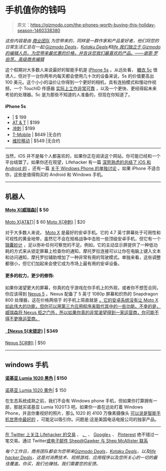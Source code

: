 # 手机值你的钱吗

> 原文：<https://gizmodo.com/the-phones-worth-buying-this-holiday-season-1460338380>

*这些内容是由* [*商业团队*](http://bit.ly/19x6duf) *为您带来的，同样是一群作家和产品爱好者，他们将您的日常生活汇总在一起:*[*Gizmodo Deals*](http://dealzmodo.kinja.com)*，*[*Kotaku Deals*](http://moneysaver.kinja.com)*和*[*life 我们独立于 Gizmodo 的编辑人员，为您带来最优惠的价格，并告诉您我们最喜欢的产品。——谢恩·罗伯茨，高级商务编辑*](http://dealhacker.kinja.com)



这个假期对大多数人来说最好的智能手机是 [iPhone 5s](http://store.apple.com/us/buy-iphone/iphone5s) 。从远处看， [糖衣 5c](http://store.apple.com/us/buy-iphone/iphone5c) 很诱人，但对于一台你两年内每天都会使用几十次的设备来说，5s 的价值要高出 100 美元。这个小小的溢价让你得到一个更好的相机，具有连拍模式和慢动作视频，一个 TouchID 传感器 [实际上工作非常可靠](http://goo.gl/Nv7Opw) ，以及一个更快、更经得起未来考验的处理器。5c 是为那些不知道的人准备的，但现在你知道了。

#### iPhone 5s

*   | $ 199
*   [AT & T](http://www.att.com/wireless/iphone/#fbid=wWcKHYvtiMu) | $199
*   [冲刺](http://www.sprint.com/landings/iphone/index.html?INTNAV=LP:iPhone5C:091313:iPhone5S:Learnmore#5s) | $199
*   [T-Mobile](https://www.t-mobile.com/cell-phones/apple-iphone-5s.html) | $649 |无合约
*   [维珍移动](http://www.virginmobileusa.com/shop/cell-phones/iphone5s-gray-phone/features/) | $549 |无合约

* * *

当然，iOS 并不是每个人都喜欢的，如果你正在阅读这个网站，你可能已经和一个平台结盟了。如果你还在观望，Lifehacker 有一篇 [深思熟虑的总结了 iOS 和 Android 的](http://goo.gl/uWymph) ，还有一篇 [关于 Windows Phone 的单独讨论](http://goo.gl/OMXx8) 。如果 iPhone 不适合你，这些是值得购买的 Android 和 Windows 手机。

* * *

## 机器人

#### [Moto X(威瑞森)](http://www.amazon.com/Motorola-Moto-Black-Verizon-Wireless/dp/B00EP2BYHW?asc_campaign=InlineText&asc_refurl=https://gizmodo.com/the-phones-worth-buying-this-holiday-season-1460338380&asc_source=&tag=kinjagizmodolink-20)| $ 50
[Moto X(AT&T)](http://www.amazon.com/Motorola-Moto-X-Black-AT/dp/B00EKXGIKE/?asc_campaign=InlineText&asc_refurl=https://gizmodo.com/the-phones-worth-buying-this-holiday-season-1460338380&asc_source=&tag=kinjagizmodolink-20)| $ 60
[Moto X(冲刺)](http://www.amazon.com/Motorola-Moto-X-Black-Sprint/dp/B00EKT6JD4?asc_campaign=InlineText&asc_refurl=https://gizmodo.com/the-phones-worth-buying-this-holiday-season-1460338380&asc_source=&tag=kinjagizmodolink-20) | $20

对于大多数人来说， [Moto X](http://www.amazon.com/Motorola-Moto-Black-Verizon-Wireless/dp/B00EP2BYHW?asc_campaign=InlineText&asc_refurl=https://gizmodo.com/the-phones-worth-buying-this-holiday-season-1460338380&asc_source=&tag=kinjagizmodolink-20) 是最好的安卓手机。它的 4.7 英寸屏幕处于可用性和可视性的黄金地带，虽然它不会在规格战争中击败一些顶级安卓手机，但它有一个 [锦囊妙计](http://goo.gl/LOu0xH) ，足以弥补任何可察觉的不足。例如，它的主动显示屏提供了一种低功耗的方式来从锁定屏幕上检查你的通知，摩托罗拉连接可以让你在电脑上键入文本和访问通知，摩托罗拉辅助增加了一种非常有用的驾驶模式。单独来看，这些调整都很小，但它们加起来会使它成为市场上最有用的安卓设备。

#### 更多的权力，更少的修饰:

如果你渴望更大的屏幕，你真的在乎游戏在你手机上的外观，或者你不想签合同，你应该得到 [Nexus 5](https://play.google.com/store/devices/details/Nexus_5_16GB_Black?id=nexus_5_black_16gb&hl=en) 。Nexus 配备了 5 英寸 1080p 屏幕和炽热的 Snapdragon 800 处理器，这在价格两倍于 的手机上简直就是 [。它的安卓系统没有让 Moto X 如此伟大的功能，但你可以用第三方应用程序来取代其中的一些功能。不幸的是，威瑞森将 Nexus 拒之门外，所以如果你真的非常渴望得到一家运营商，你可能不得不更换运营商。](http://goo.gl/vXFgZF)

#### [【Nexus 5(未锁定)](https://play.google.com/store/devices/details/Nexus_5_16GB_Black?id=nexus_5_black_16gb&hl=en) | $349
[Nexus 5(冲刺)](http://shop.sprint.com/mysprint/shop/phone_details.jsp?prodId=dvc7820002prd&deviceSKUId=78200232) | $50

* * *

## windows 手机

#### [诺基亚 Lumia 1020 黑色](http://www.amazon.com/Nokia-Lumia-1020-Black-AT/dp/B00DVRIUN8?asc_campaign=InlineText&asc_refurl=https://gizmodo.com/the-phones-worth-buying-this-holiday-season-1460338380&asc_source=&tag=kinjagizmodolink-20) | $150
[诺基亚 Lumia 1020 黄色](http://www.amazon.com/Nokia-Lumia-1020-Yellow-AT/dp/B00DVRJ3WA?asc_campaign=InlineText&asc_refurl=https://gizmodo.com/the-phones-worth-buying-this-holiday-season-1460338380&asc_source=&tag=kinjagizmodolink-20)| $ 150

在生态系统成熟之前，我们不会有 Windows phone 手机，但如果你打算拥有一部，那就买诺基亚 Lumia 1020T3 吧。如果你一直在远处盯着 Windows Phone，并且你重视好的照片，那么 1020 的 4100 万像素摄像头 [可以说是智能手机世界中最好的](http://goo.gl/j8BNc) ，可能足以吸引你。问题是:这是美国电话电报公司的独家产品。

* * *

[在 Twitter 上关注 Lifehacker 的交易](http://twitter.com/lifehackerdeals) 、 [、](http://facebook.com/lifehackerdeals) 、 [Google+](https://plus.google.com/b/114807877248821279703/114807877248821279703/posts) 、 [Pinterest](http://www.pinterest.com/lifehackerdeals/) 绝不错过一笔交易。通过 Twitter[或电子邮件 Shep@Gawker 与 Shep McAllister 联系](http://twitter.com/shepmcallister)

*每个工作日，商务团队都会为您带来*[*Gizmodo Deals*](http://gizmodo.com/tag/dealzmodo)*，*[*Kotaku Deals*](http://kotaku.com/tag/moneysaver)*，以及*[*life hacker Deals*](http://lifehacker.com/dealhacker)*，这是对消费技术、视频游戏、应用程序以及您所关心的一切的最佳覆盖。你买，我们也赚钱。我们需要您的反馈。*